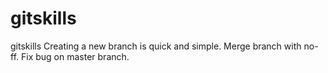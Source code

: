 # gitskills
gitskills
Creating a new branch is quick and simple.
Merge branch with no-ff.
Fix bug on master branch.
